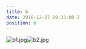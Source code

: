 ```yaml
---
title: b
date: 2016-12-27 19:33:00 Z
position: 6
---
```


![b1.jpg](/uploads/b1.jpg)![b2.jpg](/uploads/b2.jpg)